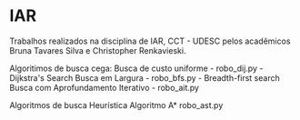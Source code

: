 # IAR
Trabalhos realizados na disciplina de IAR, CCT - UDESC
pelos acadêmicos Bruna Tavares Silva e Christopher Renkavieski.

Algoritimos de busca cega:
	Busca de custo uniforme - robo_dij.py - Dijkstra's Search
	Busca em Largura - robo_bfs.py - Breadth-first search
	Busca com Aprofundamento Iterativo - robo_ait.py

Algoritmos de busca Heurística
	Algoritmo A* robo_ast.py
